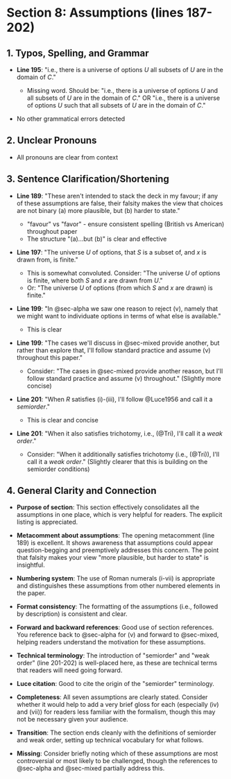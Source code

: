 # Section 8: Assumptions (lines 187-202)

## 1. Typos, Spelling, and Grammar
- **Line 195**: "i.e., there is a universe of options *U* all subsets of *U* are in the domain of *C*."
  - Missing word. Should be: "i.e., there is a universe of options *U* and all subsets of *U* are in the domain of *C*." OR "i.e., there is a universe of options *U* such that all subsets of *U* are in the domain of *C*."

- No other grammatical errors detected

## 2. Unclear Pronouns
- All pronouns are clear from context

## 3. Sentence Clarification/Shortening
- **Line 189**: "These aren't intended to stack the deck in my favour; if any of these assumptions are false, their falsity makes the view that choices are not binary (a) more plausible, but (b) harder to state."
  - "favour" vs "favor" - ensure consistent spelling (British vs American) throughout paper
  - The structure "(a)...but (b)" is clear and effective

- **Line 197**: "The universe *U* of options, that *S* is a subset of, and *x* is drawn from, is finite."
  - This is somewhat convoluted. Consider: "The universe *U* of options is finite, where both *S* and *x* are drawn from *U*."
  - Or: "The universe *U* of options (from which *S* and *x* are drawn) is finite."

- **Line 199**: "In @sec-alpha we saw one reason to reject (v), namely that we might want to individuate options in terms of what else is available."
  - This is clear

- **Line 199**: "The cases we'll discuss in @sec-mixed provide another, but rather than explore that, I'll follow standard practice and assume (v) throughout this paper."
  - Consider: "The cases in @sec-mixed provide another reason, but I'll follow standard practice and assume (v) throughout." (Slightly more concise)

- **Line 201**: "When *R* satisfies (i)-(iii), I'll follow @Luce1956 and call it a *semiorder*."
  - This is clear and concise

- **Line 201**: "When it also satisfies trichotomy, i.e., (@Tri), I'll call it a *weak order*."
  - Consider: "When it additionally satisfies trichotomy (i.e., (@Tri)), I'll call it a *weak order*." (Slightly clearer that this is building on the semiorder conditions)

## 4. General Clarity and Connection
- **Purpose of section**: This section effectively consolidates all the assumptions in one place, which is very helpful for readers. The explicit listing is appreciated.

- **Metacomment about assumptions**: The opening metacomment (line 189) is excellent. It shows awareness that assumptions could appear question-begging and preemptively addresses this concern. The point that falsity makes your view "more plausible, but harder to state" is insightful.

- **Numbering system**: The use of Roman numerals (i-vii) is appropriate and distinguishes these assumptions from other numbered elements in the paper.

- **Format consistency**: The formatting of the assumptions (i.e., followed by description) is consistent and clear.

- **Forward and backward references**: Good use of section references. You reference back to @sec-alpha for (v) and forward to @sec-mixed, helping readers understand the motivation for these assumptions.

- **Technical terminology**: The introduction of "semiorder" and "weak order" (line 201-202) is well-placed here, as these are technical terms that readers will need going forward.

- **Luce citation**: Good to cite the origin of the "semiorder" terminology.

- **Completeness**: All seven assumptions are clearly stated. Consider whether it would help to add a very brief gloss for each (especially (iv) and (vii)) for readers less familiar with the formalism, though this may not be necessary given your audience.

- **Transition**: The section ends cleanly with the definitions of semiorder and weak order, setting up technical vocabulary for what follows.

- **Missing**: Consider briefly noting which of these assumptions are most controversial or most likely to be challenged, though the references to @sec-alpha and @sec-mixed partially address this.
